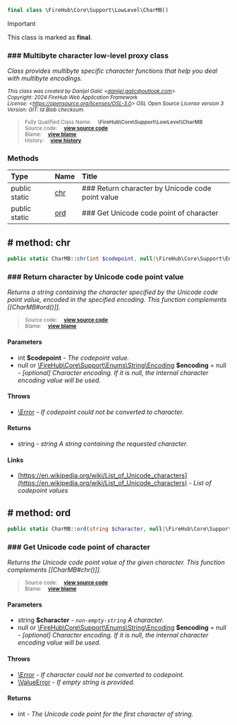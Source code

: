 ```php
final class \FireHub\Core\Support\LowLevel\CharMB()
```





> [!IMPORTANT]
This class is marked as **final**.





### ### Multibyte character low-level proxy class

_Class provides multibyte specific character functions that help you deal with multibyte encodings._

<sub>_This class was created by Danijel Galić &lt;danijel.galic@outlook.com&gt;_</sub><br/><sub>_Copyright: 2024 FireHub Web Application Framework_</sub><br/><sub>_License: &lt;https://opensource.org/licenses/OSL-3.0&gt; OSL Open Source License version 3_</sub><br/><sub>_Version: GIT: $Id$ Blob checksum._</sub>

><sub>Fully Qualified Class Name:  **\FireHub\Core\Support\LowLevel\CharMB**</sub><br/>
    <sub>Source code:  **[view source code](https://github.com/The-FireHub-Project/Core/blob/develop-pre-alpha-m1/src/support/lowlevel/firehub.CharMB.php#L29)**</sub><br/>
        <sub>Blame:  **[view blame](https://github.com/The-FireHub-Project/Core/blame/develop-pre-alpha-m1/src/support/lowlevel/firehub.CharMB.php)**</sub><br/>
        <sub>History:  **[view history](https://github.com/The-FireHub-Project/Core/commits/develop-pre-alpha-m1/src/support/lowlevel/firehub.CharMB.php)**</sub>


### Methods
| Type | Name | Title |
|:-----|:-----|:------|
|public static |<a href="#chr()">chr</a>|### Return character by Unicode code point value|
|public static |<a href="#ord()">ord</a>|### Get Unicode code point of character|

<h2><a name="chr()"># method: chr</a></h2>

```php
public static CharMB::chr(int $codepoint, null|\FireHub\Core\Support\Enums\String\Encoding $encoding = null):string
```











### ### Return character by Unicode code point value

_Returns a string containing the character specified by the Unicode code point value, encoded in the specified
encoding. This function complements [[CharMB#ord()]]._

><sub>Source code:  **[view source code](https://github.com/The-FireHub-Project/Core/blob/develop-pre-alpha-m1/src/support/lowlevel/firehub.CharMB.php#L54)**</sub><br/>
        <sub>Blame:  **[view blame](https://github.com/The-FireHub-Project/Core/blame/develop-pre-alpha-m1/src/support/lowlevel/firehub.CharMB.php#L54)**</sub>
#### Parameters

* int **$codepoint** - _The codepoint value._
* null or [\FireHub\Core\Support\Enums\String\Encoding](./Wiki-Encoding) **$encoding** = null - _[optional] 
Character encoding. If it is null, the internal character encoding value will be used._
#### Throws

* [\Error](./Wiki-Error) - _If codepoint could not be converted to character._
#### Returns

* string - _string A string containing the requested character._
#### Links

* [https://en.wikipedia.org/wiki/List_of_Unicode_characters](https://en.wikipedia.org/wiki/List_of_Unicode_characters) - _List of codepoint values_
<h2><a name="ord()"># method: ord</a></h2>

```php
public static CharMB::ord(string $character, null|\FireHub\Core\Support\Enums\String\Encoding $encoding = null):int
```











### ### Get Unicode code point of character

_Returns the Unicode code point value of the given character. This function complements [[CharMB#chr()]]._

><sub>Source code:  **[view source code](https://github.com/The-FireHub-Project/Core/blob/develop-pre-alpha-m1/src/support/lowlevel/firehub.CharMB.php#L83)**</sub><br/>
        <sub>Blame:  **[view blame](https://github.com/The-FireHub-Project/Core/blame/develop-pre-alpha-m1/src/support/lowlevel/firehub.CharMB.php#L83)**</sub>
#### Parameters

* string **$character** - _<code>non-empty-string</code>
A character._
* null or [\FireHub\Core\Support\Enums\String\Encoding](./Wiki-Encoding) **$encoding** = null - _[optional] 
Character encoding. If it is null, the internal character encoding value will be used._
#### Throws

* [\Error](./Wiki-Error) - _If character could not be converted to codepoint._
* [\ValueError](./Wiki-ValueError) - _If empty string is provided._
#### Returns

* int - _The Unicode code point for the first character of string._